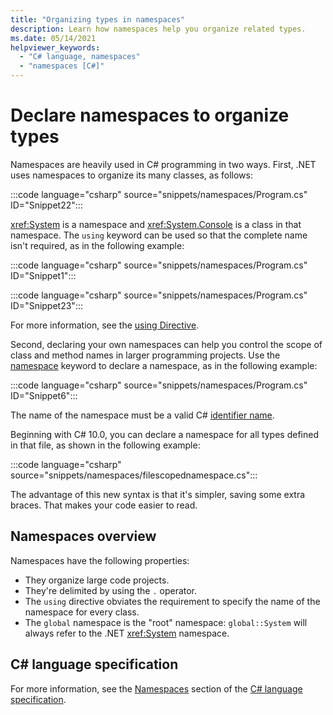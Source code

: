 ```yaml
---
title: "Organizing types in namespaces"
description: Learn how namespaces help you organize related types.
ms.date: 05/14/2021
helpviewer_keywords: 
  - "C# language, namespaces"
  - "namespaces [C#]"
---
```

# Declare namespaces to organize types

Namespaces are heavily used in C# programming in two ways. First, .NET uses namespaces to organize its many classes, as follows:  

:::code language="csharp" source="snippets/namespaces/Program.cs" ID="Snippet22":::

<xref:System> is a namespace and <xref:System.Console> is a class in that namespace. The `using` keyword can be used so that the complete name isn't required, as in the following example:

:::code language="csharp" source="snippets/namespaces/Program.cs" ID="Snippet1":::

:::code language="csharp" source="snippets/namespaces/Program.cs" ID="Snippet23":::

For more information, see the [using Directive](../../language-reference/keywords/using-directive.md).

Second, declaring your own namespaces can help you control the scope of class and method names in larger programming projects. Use the [namespace](../../language-reference/keywords/namespace.md) keyword to declare a namespace, as in the following example:

:::code language="csharp" source="snippets/namespaces/Program.cs" ID="Snippet6":::

The name of the namespace must be a valid C# [identifier name](../coding-style/identifier-names.md).

Beginning with C# 10.0, you can declare a namespace for all types defined in that file, as shown in the following example:

:::code language="csharp" source="snippets/namespaces/filescopednamespace.cs":::

The advantage of this new syntax is that it's simpler, saving some extra braces. That makes your code easier to read.


## Namespaces overview

Namespaces have the following properties:

- They organize large code projects.
- They're delimited by using the `.` operator.
- The `using` directive obviates the requirement to specify the name of the namespace for every class.
- The `global` namespace is the "root" namespace: `global::System` will always refer to the .NET <xref:System> namespace.

## C# language specification

For more information, see the [Namespaces](~/_csharplang/spec/namespaces.md) section of the [C# language specification](~/_csharplang/spec/introduction.md).
